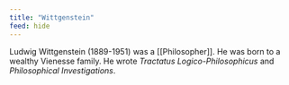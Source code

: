 ```yaml
---
title: "Wittgenstein"
feed: hide
---
```


Ludwig Wittgenstein (1889-1951) was a [[Philosopher]]. He was born to a wealthy Vienesse family. He wrote _Tractatus Logico-Philosophicus_ and _Philosophical Investigations_. 